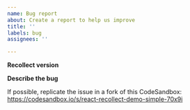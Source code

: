 ```yaml
---
name: Bug report
about: Create a report to help us improve
title: ''
labels: bug
assignees: ''

---
```


**Recollect version**

**Describe the bug**
<!-- A clear and concise description of what the bug is. -->

If possible, replicate the issue in a fork of this CodeSandbox: https://codesandbox.io/s/react-recollect-demo-simple-70x9i
